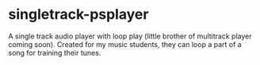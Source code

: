 # singletrack-psplayer
A single track audio player with loop play (little brother of multitrack player coming soon).
Created for my music students, they can loop a part of a song for training their tunes.

